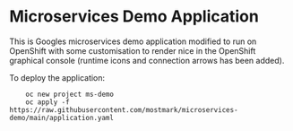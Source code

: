 # Microservices Demo Application

This is Googles microservices demo application modified to run on OpenShift with some customisation to render nice in the OpenShift graphical console (runtime icons and connection arrows has been added).

To deploy the application:

        oc new project ms-demo
        oc apply -f https://raw.githubusercontent.com/mostmark/microservices-demo/main/application.yaml
